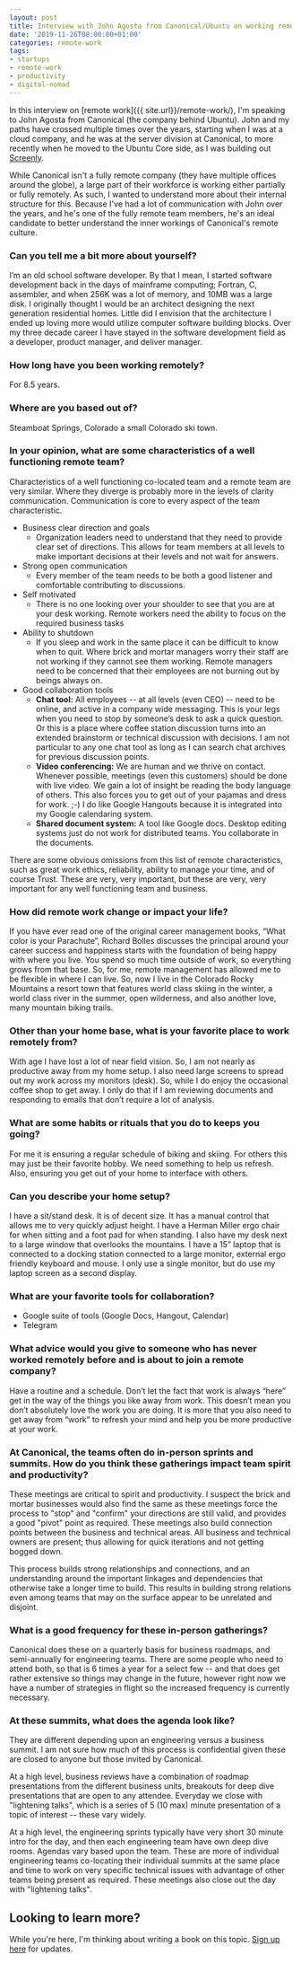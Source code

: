 ```yaml
---
layout: post
title: Interview with John Agosta from Canonical/Ubuntu on working remotely
date: '2019-11-26T08:00:00+01:00'
categories: remote-work
tags:
- startups
- remote-work
- productivity
- digital-nomad
---
```


In this interview on [remote work]({{ site.url}}/remote-work/), I'm speaking to John Agosta from Canonical (the company behind Ubuntu). John and my paths have crossed multiple times over the years, starting when I was at a cloud company, and he was at the server division at Canonical, to more recently when he moved to the Ubuntu Core side, as I was building out [Screenly](https://www.screenly.io).

While Canonical isn't a fully remote company (they have multiple offices around the globe), a large part of their workforce is working either partially or fully remotely. As such, I wanted to understand more about their internal structure for this. Because I've had a lot of communication with John over the years, and he's one of the fully remote team members, he's an ideal candidate to better understand the inner workings of Canonical's remote culture.

### Can you tell me a bit more about yourself?

I’m an old school software developer.  By that I mean, I started software development back in the days of mainframe computing; Fortran, C, assembler, and when 256K was a lot of memory, and 10MB was a large disk. I originally thought I would be an architect designing the next generation residential homes.  Little did I envision that the architecture I ended up loving more would utilize computer software building blocks. Over my three decade career I have stayed in the software development field as a developer, product manager, and deliver manager.

### How long have you been working remotely?

For 8.5 years.

### Where are you based out of?

Steamboat Springs, Colorado a small Colorado ski town.

### In your opinion, what are some characteristics of a well functioning remote team?

Characteristics of a well functioning co-located team and a remote team are very similar.  Where they diverge is probably more in the levels of clarity communication.  Communication is core to every aspect of the team characteristic.

* Business clear direction and goals
  * Organization leaders need to understand that they need to provide clear set of directions.  This allows for team members at all levels to make important decisions at their levels and not wait for answers.
* Strong open communication
  * Every member of the team needs to be both a good listener and comfortable contributing to discussions.
* Self motivated
  * There is no one looking over your shoulder to see that you are at your desk working.  Remote workers need the ability to focus on the required business tasks
* Ability to shutdown
  * If you sleep and work in the same place it can be difficult to know when to quit.  Where brick and mortar managers worry their staff are not working if they cannot see them working.  Remote managers need to be concerned that their employees are not burning out by beings always on.
* Good collaboration tools
  * **Chat tool:**  All employees -- at all levels (even CEO) -- need to be online, and active in a company wide messaging.  This is your legs when you need to stop by someone’s desk to ask a quick question.  Or this is a place where coffee station discussion turns into an extended brainstorm or technical discussion with decisions. I am not particular to any one chat tool as long as I can search chat archives for previous discussion points.
  * **Video conferencing:**  We are human and we thrive on contact.   Whenever possible, meetings (even this customers) should be done with live video.  We gain a lot of insight be reading the body language of others. This also forces you to get out of your pajamas and dress for work.  ;-)  I do like Google Hangouts because it is integrated into my Google calendaring system.
  * **Shared document system:** A tool like Google docs. Desktop editing systems just do not work for distributed teams. You collaborate in the documents.

There are some obvious omissions from this list of remote characteristics, such as great work ethics, reliability, ability to manage your time, and of course Trust. These are very, very important, but these are very, very important for any well functioning team and business.

### How did remote work change or impact your life?

If you have ever read one of the original career management books, “What color is your Parachute”, Richard Bolles discusses the principal around your career success and happiness starts with the foundation of being happy with where you live. You spend so much time outside of work, so everything grows from that base. So, for me, remote management has allowed me to be flexible in where I can live. So, now I live in the Colorado Rocky Mountains a resort town that features world class skiing in the winter, a world class river in the summer,  open wilderness, and also another love, many mountain biking trails.

### Other than your home base, what is your favorite place to work remotely from?

With age I have lost a lot of near field vision. So, I am not nearly as productive away from my home setup.  I also need large screens to spread out my work across my monitors (desk). So, while I do enjoy the occasional coffee shop to get away.  I only do that if I am reviewing documents and responding to emails that don’t require a lot of analysis.

### What are some habits or rituals that you do to keeps you going?

For me it is ensuring a regular schedule of biking and skiing.  For others this may just be their favorite hobby. We need something to help us refresh.  Also, ensuring you get out of your home to interface with others.

### Can you describe your home setup?

I have a sit/stand desk.  It is of decent size. It has a manual control that allows me to very quickly adjust height. I have a Herman Miller ergo chair for when sitting and a foot pad for when standing. I also have my desk next to a large window that overlooks the mountains. I have a 15” laptop that is connected to a docking station connected to a large monitor, external ergo friendly keyboard and mouse. I only use a single monitor, but do use my laptop screen as a second display.

### What are your favorite tools for collaboration?

* Google suite of tools (Google Docs, Hangout, Calendar)
* Telegram

### What advice would you give to someone who has never worked remotely before and is about to join a remote company?

Have a routine and a schedule. Don’t let the fact that work is always “here” get in the way of the things you like away from work.  This doesn’t mean you don’t absolutely love the work you are doing. It is more that you also need to get away from “work” to refresh your mind and help you be more productive at your work.

### At Canonical, the teams often do in-person sprints and summits. How do you think these gatherings impact team spirit and productivity?

These meetings are critical to spirit and productivity.  I suspect the brick and mortar businesses would also find the same as these meetings force the process to "stop" and "confirm" your directions are still valid, and provides a good "pivot" point as required. These meetings also build connection points between the business and technical areas.  All business and technical owners are present; thus allowing for quick iterations and not getting bogged down.

This process builds strong relationships and connections, and an understanding around the important linkages and dependencies that otherwise take a longer time to build.   This results in building strong relations even among teams that may on the surface appear to be unrelated and disjoint.

###  What is a good frequency for these in-person gatherings?

Canonical does these on a quarterly basis for business roadmaps, and semi-annually for engineering teams. There are some people who need to attend both, so that is 6 times a year for a select few -- and that does get rather extensive so things may change in the future, however right now we have a number of strategies in flight so the increased frequency
is currently necessary.


### At these summits, what does the agenda look like?

They are different depending upon an engineering versus a business summit.  I am not sure how much of this process is confidential given these are closed to anyone but those invited by Canonical.

At a high level, business reviews have a combination of roadmap presentations from the different business units, breakouts for deep dive presentations that are open to any attendee. Everyday we close with "lightening talks", which is a series of 5 (10 max) minute presentation
of a topic of interest -- these vary widely.

At a high level, the engineering sprints typically have very short 30 minute intro for the day, and then each engineering team have own deep dive rooms.  Agendas vary based upon the team.  These are more of individual engineering teams co-locating their individual summits at the same place and time to work on very specific technical issues with advantage of other teams being present as required.  These meetings also close out the day with "lightening talks".

## Looking to learn more?

While you're here, I'm thinking about writing a book on this topic. [Sign up here](http://eepurl.com/gtzNfb) for updates.
